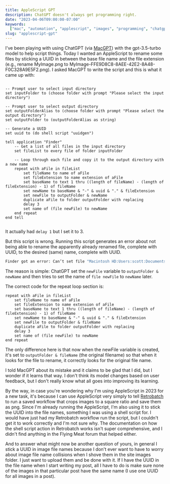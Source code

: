 ```yaml
---
title: AppleScript GPT
description: ChatGPT doesn't always get programming right.
date: "2023-04-06T09:00:00-07:00"
keywords:
  ["mac", "automation", "applescript", "images", "programming", "chatgpt"]
slug: "applescript-gpt"
---
```


I've been playing with using ChatGPT (via [MacGPT](https://www.macgpt.com)) with the gpt-3.5-turbo model to help script things. Today I wanted an AppleScript to rename some files by sticking a UUID in between the base file name and the file extension (e.g., rename MyImage.png to MyImage-FFE9D8C8-8AEE-42E2-8A48-F0C328A9E5F2.png). I asked MacGPT to write the script and this is what it came up with:

```applescript

-- Prompt user to select input directory
set inputFolder to (choose folder with prompt "Please select the input directory")

-- Prompt user to select output directory
set outputFolderAlias to (choose folder with prompt "Please select the output directory")
set outputFolder to (outputFolderAlias as string)

-- Generate a UUID
set uuid to (do shell script "uuidgen")

tell application "Finder"
	-- Get a list of all files in the input directory
	set fileList to every file of folder inputFolder

	-- Loop through each file and copy it to the output directory with a new name
	repeat with aFile in fileList
		set fileName to name of aFile
		set fileExtension to name extension of aFile
		set baseName to text 1 thru ((length of fileName) - (length of fileExtension) - 1) of fileName
		set newName to baseName & "-" & uuid & "." & fileExtension
		set newFile to outputFolder & newName
		duplicate aFile to folder outputFolder with replacing
		delay 3
		set name of (file newFile) to newName
	end repeat
end tell


```

It actually had `delay 1` but I set it to 3.

But this script is wrong. Running this script generates an error about not being able to rename the apparently already renamed file, complete with UUID, to the desired (same) name, complete with UUID.

```sh frame="none"
Finder got an error: Can’t set file "Macintosh HD:Users:scott:Documents:Podcasts:FwB:BrewsImages:OUT:Cup_Shots_Kagoshima_800x-559DCE44-3B60-4CE9-8AEE-1A862C6498FA-CBC0F756-F7E3-4368-ACFB-98F4DC50E1BB.png" to "Cup_Shots_Kagoshima_800x-559DCE44-3B60-4CE9-8AEE-1A862C6498FA-CBC0F756-F7E3-4368-ACFB-98F4DC50E1BB.png".
```

The reason is simple: ChatGPT set the `newFile` variable to `outputFolder & newName` and then tries to set the name of `file newFile` to `newName` later.

The correct code for the repeat loop section is:

```applescript
repeat with aFile in fileList
	set fileName to name of aFile
	set fileExtension to name extension of aFile
	set baseName to text 1 thru ((length of fileName) - (length of fileExtension) - 1) of fileName
	set newName to baseName & "-" & uuid & "." & fileExtension
	set newFile to outputFolder & fileName
	duplicate aFile to folder outputFolder with replacing
	delay 3
	set name of (file newFile) to newName
end repeat
```

The only difference here is that now when the newFile variable is created, it's set to `outputFolder & fileName` (the original filename) so that when it looks for the file to rename, it correctly looks for the original file name.

I told MacGPT about its mistake and it claims to be glad that I did, but I wonder if it learns that way. I don't think its model changes based on user feedback, but I don't really know what all goes into improving its learning.

By the way, in case you're wondering why I'm using AppleScript in 2023 for a new task, it's because I can use AppleScript very simply to tell [Retrobatch](https://flyingmeat.com/retrobatch/) to run a saved workflow that crops images to a square ratio and save them as png. Since I'm already running the AppleScript, I'm also using it to stick the UUID into the file names, something I was using a shell script for. I would have just had my Retrobatch workflow run the script, but I couldn't get it to work correctly and I'm not sure why. The documentation on how the shell script action in Retrobatch works isn't super comprehensive, and I didn't find anything in the Flying Meat forum that helped either.

And to answer what might now be another question of yours, in general I stick a UUID in image file names because I don't ever want to have to worry about image file name collisions when I shove them in the site images folder. I just want to upload them and be done with it. If I have the UUID in the file name when I start writing my post, all I have to do is make sure none of the images in that particular post have the same name (I use one UUID for all images in a post).

